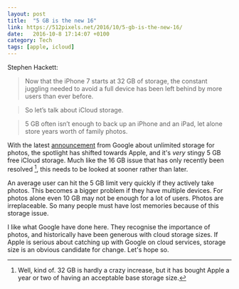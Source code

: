 ```yaml
---
layout: post
title:  "5 GB is the new 16"
link: https://512pixels.net/2016/10/5-gb-is-the-new-16/
date:   2016-10-8 17:14:07 +0100
category: Tech
tags: [apple, icloud]
---
```


Stephen Hackett:

>Now that the iPhone 7 starts at 32 GB of storage, the constant juggling needed to avoid a full device has been left behind by more users than ever before.

>So let’s talk about iCloud storage.

>5 GB often isn’t enough to back up an iPhone and an iPad, let alone store years worth of family photos.

With the latest [announcement](http://www.androidguys.com/2016/10/07/google-photos-allows-for-free-unlimited-photo-and-video-storage-even-for-iphones-and-ipads/) from Google about unlimited storage for photos, the spotlight has shifted towards Apple, and it's *very* stingy 5 GB free iCloud storage. Much like the 16 GB issue that has only recently been resolved [^1], this needs to be looked at sooner rather than later. 

An average user can hit the 5 GB limit very quickly if they actively take photos. This becomes a bigger problem if they have multiple devices. For photos alone even 10 GB may not be enough for a lot of users. Photos are irreplaceable. So many people must have lost memories because of this storage issue. 

I like what Google have done here. They recognise the importance of photos, and historically have been generous with cloud storage sizes. If Apple is serious about catching up with Google on cloud services, storage size is an obvious candidate for change. Let's hope so. 

[^1]: Well, kind of. 32 GB is hardly a crazy increase, but it has bought Apple a year or two of having an acceptable base storage size. 

